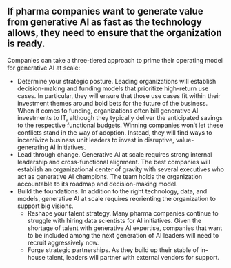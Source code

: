 ## If pharma companies want to generate value from generative AI as fast as the technology allows, they need to ensure that the organization is ready.

Companies can take a three-tiered approach to prime their operating model for generative AI at scale:

- Determine your strategic posture. Leading organizations will establish decision-making and funding models that prioritize high-return use cases. In particular, they will ensure that those use cases fit within their investment themes around bold bets for the future of the business. When it comes to funding, organizations often bill generative AI investments to IT, although they typically deliver the anticipated savings to the respective functional budgets. Winning companies won’t let these conflicts stand in the way of adoption. Instead, they will find ways to incentivize business unit leaders to invest in disruptive, value-generating AI initiatives.
- Lead through change. Generative AI at scale requires strong internal leadership and cross-functional alignment. The best companies will establish an organizational center of gravity with several executives who act as generative AI champions. The team holds the organization accountable to its roadmap and decision-making model.
- Build the foundations. In addition to the right technology, data, and models, generative AI at scale requires reorienting the organization to support big visions.
  - Reshape your talent strategy. Many pharma companies continue to struggle with hiring data scientists for AI initiatives. Given the shortage of talent with generative AI expertise, companies that want to be included among the next generation of AI leaders will need to recruit aggressively now.
  - Forge strategic partnerships. As they build up their stable of in-house talent, leaders will partner with external vendors for support.